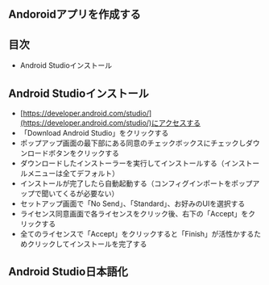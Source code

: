 ## Andoroidアプリを作成する
## 目次
- Android Studioインストール

## Android Studioインストール
- [https://developer.android.com/studio/](https://developer.android.com/studio/)にアクセスする
- 「Download Android Studio」をクリックする
- ポップアップ画面の最下部にある同意のチェックボックスにチェックしダウンロードボタンをクリックする
- ダウンロードしたインストーラーを実行してインストールする（インストールメニューは全てデフォルト）
- インストールが完了したら自動起動する（コンフィグインポートをポップアップで聞いてくるが必要ない）
- セットアップ画面で「No Send」、「Standard」、お好みのUIを選択する
- ライセンス同意画面で各ライセンスをクリック後、右下の「Accept」をクリックする
- 全てのライセンスで「Accept」をクリックすると「Finish」が活性かするためクリックしてインストールを完了する

## Android Studio日本語化
